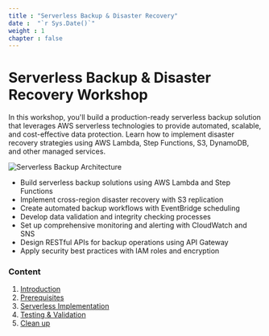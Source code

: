 ```yaml
---
title : "Serverless Backup & Disaster Recovery"
date :  "`r Sys.Date()`" 
weight : 1 
chapter : false
---
```

# Serverless Backup & Disaster Recovery Workshop

In this workshop, you'll build a production-ready serverless backup solution that leverages AWS serverless technologies to provide automated, scalable, and cost-effective data protection. Learn how to implement disaster recovery strategies using AWS Lambda, Step Functions, S3, DynamoDB, and other managed services.

![Serverless Backup Architecture](/FCJ-Workshop/images/backup-architecture.jpg) 

- Build serverless backup solutions using AWS Lambda and Step Functions
- Implement cross-region disaster recovery with S3 replication
- Create automated backup workflows with EventBridge scheduling
- Develop data validation and integrity checking processes
- Set up comprehensive monitoring and alerting with CloudWatch and SNS
- Design RESTful APIs for backup operations using API Gateway
- Apply security best practices with IAM roles and encryption

### Content
 1. [Introduction](1-introduce/)
 2. [Prerequisites](2-prerequiste/)
 3. [Serverless Implementation](3-svlessimp/)
 4. [Testing & Validation](4-testing/)
 5. [Clean up](5-cleanup/)
